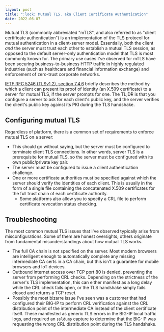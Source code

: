 ```yaml
---
layout: post
title: ":lock: Mutual TLS, aka Client Certificate Authentication"
date: 2022-06-07
---
```

Mutual TLS (commonly abbreviated "mTLS", and also referred to as "client certificate authentication") is an implementation of the TLS protocol for mutual authentication in a client-server model. Essentially, both the client *and* the server must trust each other to establish a mutual TLS session, as opposed to the default server-only authentication model that TLS is most commonly known for. The primary use cases I've observed for mTLS have been securing business-to-business HTTP traffic in highly regulated industries (such as healthcare and financial information exchange) and enforcement of zero-trust corporate networks.

[IETF RFC 5246 (TLSv1.2), section 7.4.6](https://datatracker.ietf.org/doc/html/rfc5246#section-7.4.6) briefly describes the method by which a client can present its proof of identity (an X.509 certificate) to a server for mutual TLS, if the server prompts for one. The TL;DR is that you configure a server to ask for each client's public key, and the server verifies the client's public key against its PKI during the TLS handshake.

## Configuring mutual TLS

Regardless of platform, there is a common set of requirements to enforce mutual TLS on a server:
- This should go without saying, but the server must be configured to terminate client TLS connections. In other words, server TLS is a prerequisite for mutual TLS, so the server must be configured with its own public/private key pair.
- The server must be configured to issue a client authentication challenge.
- One or more certificate authorities must be specified against which the server should verify the identities of each client. This is usually in the form of a single file containing the concatenated X.509 certificates for the full trust chain of each certificate authority.
  - Some platforms also allow you to specify a CRL file to perform certificate revocation status checking.

## Troubleshooting

The most common mutual TLS issues that I've observed typically arise from misconfigurations. Some of them are honest oversights; others originate from fundamental misunderstandings about how mutual TLS works. 

- The full CA chain is not specified on the server. Most modern browsers are intelligent enough to automatically complete any missing intermediate CA certs in a CA chain, but this isn't a guarantee for mobile browsers and IoT devices.
- Outbound internet access over TCP port 80 is denied, preventing the server from performing CRL checks. Depending on the strictness of the server's TLS implementation, this can either manifest as a long delay while the CRL check fails open, or the TLS handshake simply fails closed and returns a TCP reset.
- Possibly the most bizarre issue I've seen was a customer that had configured their BIG-IP to perform CRL verification against the CRL distribution point of the intermediate CA instead of the client certificate itself. These manifested as generic TLS errors in the BIG-IP local traffic logs, and required an `ssldump` capture to determine that the BIG-IP was requesting the wrong CRL distribution point during the TLS handshake.